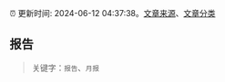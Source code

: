 :alarm_clock: 更新时间: 2024-06-12 04:37:38。[文章来源](/README.md)、[文章分类](/TAGS.md)

## 报告


> 关键字：`报告`、`月报`



